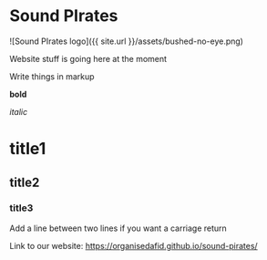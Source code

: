 # Sound PIrates
![Sound PIrates logo]({{ site.url }}/assets/bushed-no-eye.png)

Website stuff is going here at the moment

Write things in markup

**bold**

*italic*

# title1

## title2

### title3

Add a line between two lines if you want a carriage return

Link to our website: https://organisedafid.github.io/sound-pirates/
